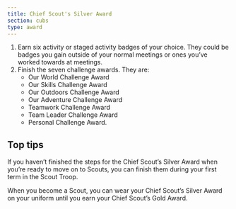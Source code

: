 ```yaml
---
title: Chief Scout's Silver Award
section: cubs
type: award
---
```


1. Earn six activity or staged activity badges of your choice. They could  be badges you gain outside of your normal meetings or ones you’ve worked towards at meetings.
1. Finish the seven challenge awards. They are:
	* Our World Challenge Award
	* Our Skills Challenge Award
	* Our Outdoors Challenge Award
	* Our Adventure Challenge Award
	* Teamwork Challenge Award
	* Team Leader Challenge Award
	* Personal Challenge Award.
 
## Top tips

If you haven’t finished the steps for the Chief Scout’s Silver Award when you’re ready to move on to Scouts, you can finish them during your first term in the Scout Troop.

When you become a Scout, you can wear your Chief Scout’s Silver Award on your uniform until you earn your Chief Scout’s Gold Award.
